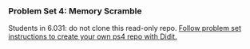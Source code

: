 ### Problem Set 4: Memory Scramble

Students in 6.031: do not clone this read-only repo.
[Follow problem set instructions to create your own ps4 repo with Didit.](http://web.mit.edu/6.031/www/sp20/psets/ps4/)
